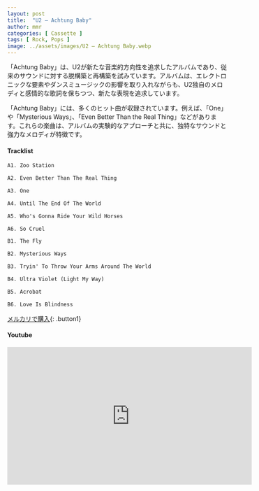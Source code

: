 ```yaml
---
layout: post
title:  "U2 – Achtung Baby"
author: mmr
categories: [ Cassette ]
tags: [ Rock, Pops ]
image: ../assets/images/U2 – Achtung Baby.webp
---
```


「Achtung Baby」は、U2が新たな音楽的方向性を追求したアルバムであり、従来のサウンドに対する脱構築と再構築を試みています。アルバムは、エレクトロニックな要素やダンスミュージックの影響を取り入れながらも、U2独自のメロディと感情的な歌詞を保ちつつ、新たな表現を追求しています。

「Achtung Baby」には、多くのヒット曲が収録されています。例えば、「One」や「Mysterious Ways」、「Even Better Than the Real Thing」などがあります。これらの楽曲は、アルバムの実験的なアプローチと共に、独特なサウンドと強力なメロディが特徴です。

#### Tracklist
```md
A1. Zoo Station

A2. Even Better Than The Real Thing

A3. One

A4. Until The End Of The World

A5. Who's Gonna Ride Your Wild Horses

A6. So Cruel

B1. The Fly

B2. Mysterious Ways

B3. Tryin' To Throw Your Arms Around The World

B4. Ultra Violet (Light My Way)

B5. Acrobat

B6. Love Is Blindness
```

[メルカリで購入](https://jp.mercari.com/item/m41507075580?afid=6142608987){: .button1}

#### Youtube
<iframe width="560" height="315" src="https://www.youtube.com/embed/ftjEcrrf7r0?si=NwEq0neJTCT0wwDO" title="YouTube video player" frameborder="0" allow="accelerometer; autoplay; clipboard-write; encrypted-media; gyroscope; picture-in-picture; web-share" referrerpolicy="strict-origin-when-cross-origin" allowfullscreen></iframe>